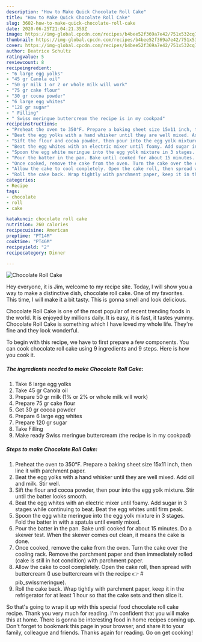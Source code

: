 ```yaml
---
description: "How to Make Quick Chocolate Roll Cake"
title: "How to Make Quick Chocolate Roll Cake"
slug: 3602-how-to-make-quick-chocolate-roll-cake
date: 2020-06-25T21:04:21.359Z
image: https://img-global.cpcdn.com/recipes/b4bee52f369a7e42/751x532cq70/chocolate-roll-cake-recipe-main-photo.jpg
thumbnail: https://img-global.cpcdn.com/recipes/b4bee52f369a7e42/751x532cq70/chocolate-roll-cake-recipe-main-photo.jpg
cover: https://img-global.cpcdn.com/recipes/b4bee52f369a7e42/751x532cq70/chocolate-roll-cake-recipe-main-photo.jpg
author: Beatrice Schultz
ratingvalue: 5
reviewcount: 8
recipeingredient:
- "6 large egg yolks"
- "45 gr Canola oil"
- "50 gr milk 1 or 2 or whole milk will work"
- "75 gr cake flour"
- "30 gr cocoa powder"
- "6 large egg whites"
- "120 gr sugar"
- " Filling"
- " Swiss meringue buttercream the recipe is in my cookpad"
recipeinstructions:
- "Preheat the oven to 350°F. Prepare a baking sheet size 15x11 inch, then line it with parchment paper."
- "Beat the egg yolks with a hand whisker until they are well mixed. Add oil and milk. Stir well."
- "Sift the flour and cocoa powder, then pour into the egg yolk mixture. Stir until the batter looks smooth."
- "Beat the egg whites with an electric mixer until foamy. Add sugar in 3 stages while continuing to beat. Beat the egg whites until firm peak."
- "Spoon the egg white meringue into the egg yolk mixture in 3 stages. Fold the batter in with a spatula until evenly mixed."
- "Pour the batter in the pan. Bake until cooked for about 15 minutes. Do a skewer test. When the skewer comes out clean, it means the cake is done."
- "Once cooked, remove the cake from the oven. Turn the cake over the cooling rack. Remove the parchment paper and then immediately rolled (cake is still in hot condition) with parchment paper."
- "Allow the cake to cool completely. Open the cake roll, then spread with buttercream (I use buttercream with the recipe 👉 # pib_swissmeringue)."
- "Roll the cake back. Wrap tightly with parchment paper, keep it in the refrigerator for at least 1 hour so that the cake sets and then slice it."
categories:
- Recipe
tags:
- chocolate
- roll
- cake

katakunci: chocolate roll cake 
nutrition: 260 calories
recipecuisine: American
preptime: "PT14M"
cooktime: "PT46M"
recipeyield: "2"
recipecategory: Dinner

---
```



![Chocolate Roll Cake](https://img-global.cpcdn.com/recipes/b4bee52f369a7e42/751x532cq70/chocolate-roll-cake-recipe-main-photo.jpg)

Hey everyone, it is Jim, welcome to my recipe site. Today, I will show you a way to make a distinctive dish, chocolate roll cake. One of my favorites. This time, I will make it a bit tasty. This is gonna smell and look delicious.



Chocolate Roll Cake is one of the most popular of recent trending foods in the world. It is enjoyed by millions daily. It is easy, it is fast, it tastes yummy. Chocolate Roll Cake is something which I have loved my whole life. They're fine and they look wonderful.


To begin with this recipe, we have to first prepare a few components. You can cook chocolate roll cake using 9 ingredients and 9 steps. Here is how you cook it.

<!--inarticleads1-->

##### The ingredients needed to make Chocolate Roll Cake:

1. Take 6 large egg yolks
1. Take 45 gr Canola oil
1. Prepare 50 gr milk (1% or 2% or whole milk will work)
1. Prepare 75 gr cake flour
1. Get 30 gr cocoa powder
1. Prepare 6 large egg whites
1. Prepare 120 gr sugar
1. Take  Filling
1. Make ready  Swiss meringue buttercream (the recipe is in my cookpad)




<!--inarticleads2-->

##### Steps to make Chocolate Roll Cake:

1. Preheat the oven to 350°F. Prepare a baking sheet size 15x11 inch, then line it with parchment paper.
1. Beat the egg yolks with a hand whisker until they are well mixed. Add oil and milk. Stir well.
1. Sift the flour and cocoa powder, then pour into the egg yolk mixture. Stir until the batter looks smooth.
1. Beat the egg whites with an electric mixer until foamy. Add sugar in 3 stages while continuing to beat. Beat the egg whites until firm peak.
1. Spoon the egg white meringue into the egg yolk mixture in 3 stages. Fold the batter in with a spatula until evenly mixed.
1. Pour the batter in the pan. Bake until cooked for about 15 minutes. Do a skewer test. When the skewer comes out clean, it means the cake is done.
1. Once cooked, remove the cake from the oven. Turn the cake over the cooling rack. Remove the parchment paper and then immediately rolled (cake is still in hot condition) with parchment paper.
1. Allow the cake to cool completely. Open the cake roll, then spread with buttercream (I use buttercream with the recipe 👉 # pib_swissmeringue).
1. Roll the cake back. Wrap tightly with parchment paper, keep it in the refrigerator for at least 1 hour so that the cake sets and then slice it.




So that's going to wrap it up with this special food chocolate roll cake recipe. Thank you very much for reading. I'm confident that you will make this at home. There is gonna be interesting food in home recipes coming up. Don't forget to bookmark this page in your browser, and share it to your family, colleague and friends. Thanks again for reading. Go on get cooking!
